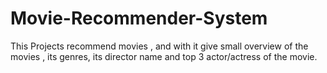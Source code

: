 # Movie-Recommender-System
This Projects recommend movies ,  and with it give small overview of the movies , its genres, its director name  and top 3 actor/actress of the movie.
